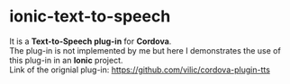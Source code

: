# ionic-text-to-speech
It is a **Text-to-Speech plug-in** for **Cordova**. <br>
The plug-in is not implemented by me but here I demonstrates the use of this plug-in in an **Ionic** project. <br>
Link of the orignial plug-in: https://github.com/vilic/cordova-plugin-tts
